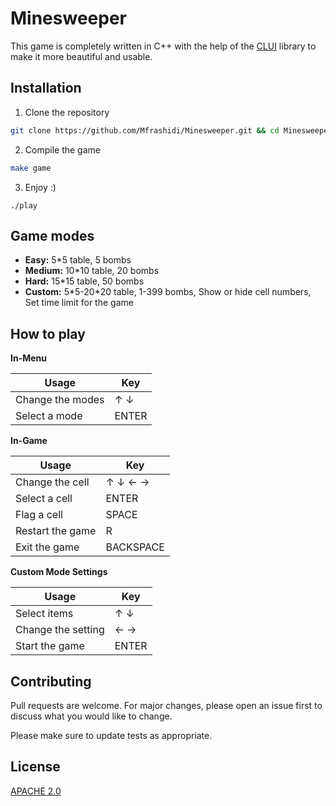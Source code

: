 # Minesweeper

This game is completely written in C++ with the help of the [CLUI](https://github.com/SBU-CE/clui) library to make it more beautiful and usable.

## Installation

1. Clone the repository
```bash
git clone https://github.com/Mfrashidi/Minesweeper.git && cd Minesweeper
```
2. Compile the game
```bash
make game
```
3. Enjoy :)
```
./play
```

## Game modes

- **Easy:** 5*5 table, 5 bombs
- **Medium:** 10*10 table, 20 bombs
- **Hard:** 15*15 table, 50 bombs
- **Custom:** 5\*5-20\*20 table, 1-399 bombs, Show or hide cell numbers, Set time limit for the game 

## How to play
**In-Menu**

| Usage        | Key           |
| ------------- |-------------|
| Change the modes     | &#8593; &#8595; |
| Select a mode      | ENTER      |

**In-Game**

| Usage        | Key           |
| ------------- |-------------|
| Change the cell     | &#8593; &#8595; &#8592; &#8594; |
| Select a cell      | ENTER      |
| Flag a cell      | SPACE      |
| Restart the game      | R      |
| Exit the game      | BACKSPACE      |

**Custom Mode Settings**

| Usage        | Key           |
| ------------- |-------------|
| Select items     | &#8593; &#8595; |
| Change the setting      |&#8592; &#8594;|
| Start the game      | ENTER      |

## Contributing
Pull requests are welcome. For major changes, please open an issue first to discuss what you would like to change.

Please make sure to update tests as appropriate.

## License
[APACHE 2.0](https://choosealicense.com/licenses/apache-2.0/)
